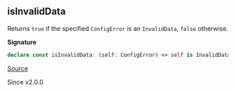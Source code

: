 ## isInvalidData

Returns `true` if the specified `ConfigError` is an `InvalidData`, `false`
otherwise.

**Signature**

```ts
declare const isInvalidData: (self: ConfigError) => self is InvalidData
```

[Source](https://github.com/Effect-TS/effect/tree/main/packages/effect/src/ConfigError.ts#L215)

Since v2.0.0